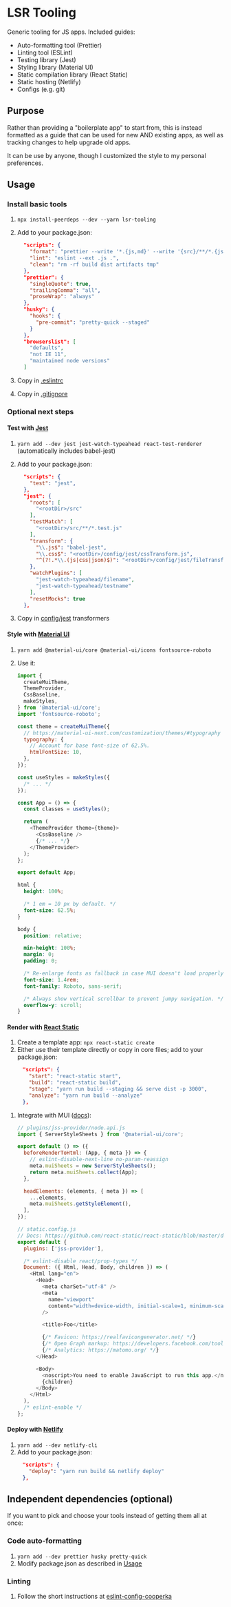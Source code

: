 # LSR Tooling

Generic tooling for JS apps. Included guides:

- Auto-formatting tool (Prettier)
- Linting tool (ESLint)
- Testing library (Jest)
- Styling library (Material UI)
- Static compilation library (React Static)
- Static hosting (Netlify)
- Configs (e.g. git)

## Purpose

Rather than providing a "boilerplate app" to start from, this is instead
formatted as a guide that can be used for new AND existing apps, as well as
tracking changes to help upgrade old apps.

It can be use by anyone, though I customized the style to my personal
preferences.

## Usage

### Install basic tools

1. `npx install-peerdeps --dev --yarn lsr-tooling`
1. Add to your package.json:

   ```json
     "scripts": {
       "format": "prettier --write '*.{js,md}' --write '{src}/**/*.{js,md}'",
       "lint": "eslint --ext .js .",
       "clean": "rm -rf build dist artifacts tmp"
     },
     "prettier": {
       "singleQuote": true,
       "trailingComma": "all",
       "proseWrap": "always"
     },
     "husky": {
       "hooks": {
         "pre-commit": "pretty-quick --staged"
       }
     },
     "browserslist": [
       "defaults",
       "not IE 11",
       "maintained node versions"
     ]
   ```

1. Copy in [.eslintrc](example/.eslintrc)
1. Copy in [.gitignore](.gitignore)

### Optional next steps

#### Test with [Jest](https://jestjs.io/docs/en/getting-started)

1. `yarn add --dev jest jest-watch-typeahead react-test-renderer` (automatically
   includes babel-jest)
1. Add to your package.json:

   ```json
     "scripts": {
       "test": "jest",
     },
     "jest": {
       "roots": [
         "<rootDir>/src"
       ],
       "testMatch": [
         "<rootDir>/src/**/*.test.js"
       ],
       "transform": {
         "\\.js$": "babel-jest",
         "\\.css$": "<rootDir>/config/jest/cssTransform.js",
         "^(?!.*\\.(js|css|json)$)": "<rootDir>/config/jest/fileTransform.js"
       },
       "watchPlugins": [
         "jest-watch-typeahead/filename",
         "jest-watch-typeahead/testname"
       ],
       "resetMocks": true
     },
   ```

1. Copy in [config/jest](example/config) transformers

#### Style with [Material UI](https://material-ui.com/getting-started/installation/)

1. `yarn add @material-ui/core @material-ui/icons fontsource-roboto`
1. Use it:

   ```js
   import {
     createMuiTheme,
     ThemeProvider,
     CssBaseline,
     makeStyles,
   } from '@material-ui/core';
   import 'fontsource-roboto';

   const theme = createMuiTheme({
     // https://material-ui-next.com/customization/themes/#typography
     typography: {
       // Account for base font-size of 62.5%.
       htmlFontSize: 10,
     },
   });

   const useStyles = makeStyles({
     /* ... */
   });

   const App = () => {
     const classes = useStyles();

     return (
       <ThemeProvider theme={theme}>
         <CssBaseline />
         {/* ... */}
       </ThemeProvider>
     );
   };

   export default App;
   ```

   ```css
   html {
     height: 100%;

     /* 1 em = 10 px by default. */
     font-size: 62.5%;
   }

   body {
     position: relative;

     min-height: 100%;
     margin: 0;
     padding: 0;

     /* Re-enlarge fonts as fallback in case MUI doesn't load properly. */
     font-size: 1.4rem;
     font-family: Roboto, sans-serif;

     /* Always show vertical scrollbar to prevent jumpy navigation. */
     overflow-y: scroll;
   }
   ```

#### Render with [React Static](https://github.com/react-static/react-static)

1. Create a template app: `npx react-static create`
1. Either use their template directly or copy in core files; add to your
   package.json:

```json
     "scripts": {
       "start": "react-static start",
       "build": "react-static build",
       "stage": "yarn run build --staging && serve dist -p 3000",
       "analyze": "yarn run build --analyze"
     },
```

1. Integrate with MUI
   ([docs](https://github.com/react-static/react-static/blob/master/docs/guides/material-ui.md)):

   ```js
   // plugins/jss-provider/node.api.js
   import { ServerStyleSheets } from '@material-ui/core';

   export default () => ({
     beforeRenderToHtml: (App, { meta }) => {
       // eslint-disable-next-line no-param-reassign
       meta.muiSheets = new ServerStyleSheets();
       return meta.muiSheets.collect(App);
     },

     headElements: (elements, { meta }) => [
       ...elements,
       meta.muiSheets.getStyleElement(),
     ],
   });
   ```

   ```js
   // static.config.js
   // Docs: https://github.com/react-static/react-static/blob/master/docs/config.md
   export default {
     plugins: ['jss-provider'],

     /* eslint-disable react/prop-types */
     Document: ({ Html, Head, Body, children }) => (
       <Html lang="en">
         <Head>
           <meta charSet="utf-8" />
           <meta
             name="viewport"
             content="width=device-width, initial-scale=1, minimum-scale=1, shrink-to-fit=no"
           />

           <title>Foo</title>

           {/* Favicon: https://realfavicongenerator.net/ */}
           {/* Open Graph markup: https://developers.facebook.com/tools/debug/og/object/ */}
           {/* Analytics: https://matomo.org/ */}
         </Head>

         <Body>
           <noscript>You need to enable JavaScript to run this app.</noscript>
           {children}
         </Body>
       </Html>
     ),
     /* eslint-enable */
   };
   ```

#### Deploy with [Netlify](https://www.netlify.com/pricing/)

1. `yarn add --dev netlify-cli`
1. Add to your package.json:

```json
     "scripts": {
       "deploy": "yarn run build && netlify deploy"
     },
```

## Independent dependencies (optional)

If you want to pick and choose your tools instead of getting them all at once:

### Code auto-formatting

1. `yarn add --dev prettier husky pretty-quick`
1. Modify package.json as described in [Usage](#usage)

### Linting

1. Follow the short instructions at
   [eslint-config-cooperka](https://github.com/cooperka/eslint-config-cooperka)

